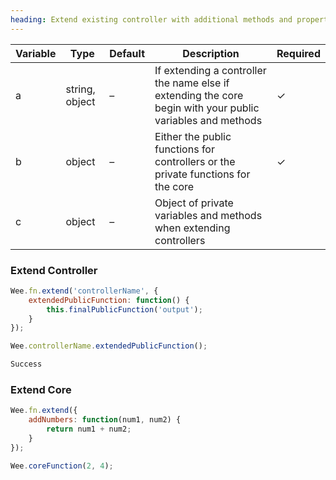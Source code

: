 ```yaml
---
heading: Extend existing controller with additional methods and properties
---
```


<div class="variables">

Variable | Type | Default | Description | Required
-------- | ---- | ------- | ----------- | --------
a | string, object | &ndash; | If extending a controller the name else if extending the core begin with your public variables and methods | ✓
b | object | &ndash; | Either the public functions for controllers or the private functions for the core | ✓
c | object | &ndash; | Object of private variables and methods when extending controllers ||

</div>

### Extend Controller

```javascript
Wee.fn.extend('controllerName', {
	extendedPublicFunction: function() {
		this.finalPublicFunction('output');
	}
});
```

<div class="code">

```javascript
Wee.controllerName.extendedPublicFunction();
```

```html
Success
```

</div>

### Extend Core

```javascript
Wee.fn.extend({
	addNumbers: function(num1, num2) {
		return num1 + num2;
	}
});

Wee.coreFunction(2, 4);
```